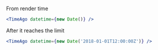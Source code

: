 From render time
```jsx
<TimeAgo datetime={new Date()} />
 ```

After it reaches the limit
```jsx
<TimeAgo datetime={new Date('2018-01-01T12:00:00Z')} />
 ```
 
